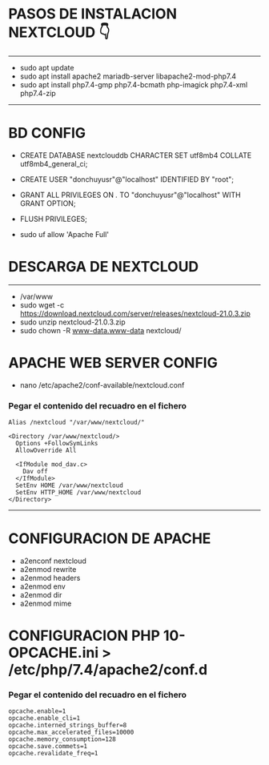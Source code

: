 # PASOS DE INSTALACION NEXTCLOUD 👇
---
- sudo apt update
- sudo apt install apache2 mariadb-server libapache2-mod-php7.4
- sudo apt install php7.4-gmp php7.4-bcmath php-imagick php7.4-xml php7.4-zip

---

# BD CONFIG
- CREATE DATABASE nextclouddb CHARACTER SET utf8mb4 COLLATE utf8mb4_general_ci;
- CREATE USER "donchuyusr"@"localhost" IDENTIFIED BY "root";
- GRANT ALL PRIVILEGES ON *.* TO "donchuyusr"@"localhost" WITH GRANT OPTION;
- FLUSH PRIVILEGES;

- sudo uf allow 'Apache Full'

# DESCARGA DE NEXTCLOUD
---
- /var/www
- sudo wget -c https://download.nextcloud.com/server/releases/nextcloud-21.0.3.zip
- sudo unzip nextcloud-21.0.3.zip
- sudo chown -R www-data.www-data nextcloud/

# APACHE WEB SERVER CONFIG 
- nano /etc/apache2/conf-available/nextcloud.conf

### Pegar el contenido del recuadro en el fichero
```
Alias /nextcloud "/var/www/nextcloud/" 

<Directory /var/www/nextcloud/>
  Options +FollowSymLinks
  AllowOverride All
  
  <IfModule mod_dav.c>
    Dav off
  </IfModule>
  SetEnv HOME /var/www/nextcloud
  SetEnv HTTP_HOME /var/www/nextcloud
</Directory> 
```
---
# CONFIGURACION DE APACHE

- a2enconf nextcloud
- a2enmod rewrite 
- a2enmod headers
- a2enmod env
- a2enmod dir
- a2enmod mime

# CONFIGURACION PHP 10-OPCACHE.ini > /etc/php/7.4/apache2/conf.d
### Pegar el contenido del recuadro en el fichero
```
opcache.enable=1
opcache.enable_cli=1
opcache.interned_strings_buffer=8
opcache.max_accelerated_files=10000
opcache.memory_consumption=128
opcache.save.commets=1
opcache.revalidate_freq=1
```

